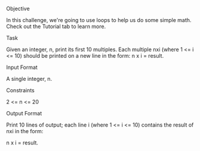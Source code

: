Objective

In this challenge, we're going to use loops to help us do some simple math. Check out the Tutorial tab to learn more.

Task

Given an integer, n, print its first 10 multiples. Each multiple nxi (where 1 <= i <= 10) should be printed on a new line in the form: n x i = result.


Input Format

A single integer, n.

Constraints

2 <= n <= 20

Output Format

Print 10 lines of output; each line i (where 1 <= i <= 10) contains the result of nxi in the form:

n x i = result.
